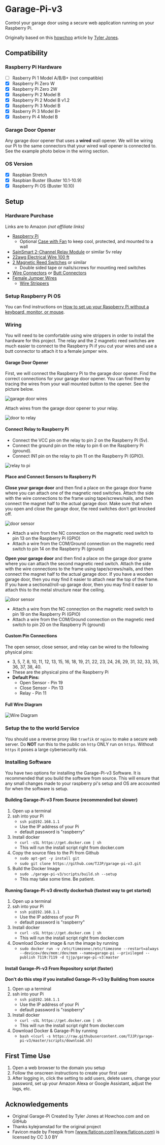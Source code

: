 # Garage-Pi-v3

Control your garage door using a secure web application running on your Raspberry Pi.

Originally based on this [howchoo](https://howchoo.com/g/yznmzmuxywu/how-to-control-your-garage-door-from-your-phone-using-a-raspberry-pi) article by [Tyler Jones](https://github.com/josephtyler).

## Compatibility
### Raspberry Pi Hardware
- [ ] Rasberry Pi 1 Model A/B/B+ (not compatible)
- [x] Raspberry Pi Zero W
- [x] Raspberry Pi Zero 2W
- [x] Raspberry Pi 2 Model B 
- [x] Raspberry Pi 2 Model B v1.2 
- [x] Raspberry Pi 3 Model B
- [x] Rasberry Pi 3 Model B+
- [x] Rasberry Pi 4 Model B

### Garage Door Opener
Any garage door opener that uses a **wired** wall opener. We will be wiring our Pi to the same connectors that your wired wall opener is connected to. See the example photo below in the wiring section.

### OS Version
- [x] Raspbian Stretch
- [x] Raspbian Buster (Buster 10.1-10.9)
- [x] Raspberry Pi OS (Buster 10.10)

## Setup

### Hardware Purchase
Links are to Amazon *(not affiliate links)*
* [Raspberry Pi](https://www.raspberrypi.org/products/)
   * Optional [Case with Fan](https://www.amazon.com/gp/product/B07Y2F8X5T) to keep cool, protected, and mounted to a wall
* [SainSmart 2-Channel Relay Module](https://www.amazon.com/SainSmart-101-70-100-2-Channel-Relay-Module/dp/B0057OC6D8) or similar 5v relay
* [22awg Electrical Wire 100 ft](https://www.amazon.com/Electrical-Extension-Strips-Single-Colour/dp/B0793N3WZZ)
* [2 Magnetic Reed Switches](https://www.amazon.com/Magnetic-Switch-Normally-Closed-Security/dp/B0735BP1K4) or similar
   * Double sided tape or nails/screws for mounting reed switches
* [Wire Connectors](https://www.amazon.com/Tyumen-Connectors-Universal-Terminals-Wire-Stripping/dp/B07F3HVQ2Y) or [Butt Connectors](https://www.amazon.com/AIRIC-Waterproof-Connectors-Automotive-Electrical/dp/B06XCQ7P8R)
* [Female Jumper Wires](https://www.amazon.com/Elegoo-EL-CP-004-Multicolored-Breadboard-arduino/dp/B01EV70C78)
   * [Wire Strippers](https://www.amazon.com/VISE-GRIP-Stripping-Cutter-8-Inch-2078309/dp/B000JNNWQ2) 

### Setup Raspberry Pi OS
You can find instructions on [How to set up your Raspberry Pi without a keyboard, monitor, or mouse](https://desertbot.io/blog/headless-raspberry-pi-3-bplus-ssh-wifi-setup).

### Wiring
You will need to be comfortable using wire strippers in order to install the hardware for this project. The relay and the 2 magnetic reed switches are much easier to connect to the Raspberry Pi if you cut your wires and use a butt connector to attach it to a female jumper wire.

#### Garage Door Opener
First, we will connect the Raspberry Pi to the garage door opener. Find the correct connections for your garage door opener. You can find them by tracing the wires from your wall mounted button to the opener. See the picture below.

![garage door wires](https://raw.githubusercontent.com/TJJP/garage-pi-v3/master/assets/readme_pictures/garage-door-opener.jpg)

Attach wires from the garage door opener to your relay.

![door to relay](https://raw.githubusercontent.com/TJJP/garage-pi-v3/master/assets/readme_pictures/Open%20Relay.png)

#### Connect Relay to Raspberry Pi

- Connect the VCC pin on the relay to pin 2 on the Raspberry Pi (5v).
- Connect the ground pin on the relay to pin 6 on the Raspberry Pi (ground).
- Connect IN1 pin on the relay to pin 11 on the Raspberry Pi (GPIO).

![relay to pi](https://raw.githubusercontent.com/TJJP/garage-pi-v3/master/assets/readme_pictures/relay%20pi.png)

#### Place and Connect Sensors to Raspberry Pi

**Close your garage door** and then find a place on the garage door frame where you can attach one of the magnetic reed switches. Attach the side with the wire connections to the frame using tape/screws/nails, and then connect the magnet half to the actual garage door. Make sure that when you open and close the garage door, the reed switches don't get knocked off.

![door sensor](https://raw.githubusercontent.com/TJJP/garage-pi-v3/master/assets/readme_pictures/close.jpg)

- Attach a wire from the NC connection on the magnetic reed switch to pin 13 on the Raspberry Pi (GPIO)
- Attach a wire from the COM/Ground connection on the magnetic reed switch to pin 14 on the Raspberry Pi (ground)

**Open your garage door** and then find a place on the garage door grame where you can attach the second magnetic reed switch. Attach the side with the wire connections to the frame using tape/screws/nails, and then connect the magnet half to the actual garage door. If you have a wooden garage door, then you may find it easier to attach near the top of the frame. If you have a sectional/roll-up garage door, then you may find it easier to attach this to the metal structure near the ceiling.

![door sensor](https://raw.githubusercontent.com/TJJP/garage-pi-v3/master/assets/readme_pictures/open.jpg)

- Attach a wire from the NC connection on the magnetic reed switch to pin 19 on the Raspberry Pi (GPIO)
- Attach a wire from the COM/Ground connection on the magnetic reed switch to pin 20 on the Raspberry Pi (ground)

#### Custom Pin Connections
The open sensor, close sensor, and relay can be wired to the following physical pins:
 - 3, 5, 7, 8, 10, 11, 12, 13, 15, 16, 18, 19, 21, 22, 23, 24, 26, 29, 31, 32, 33, 35, 36, 37, 38, 40.
 - These are the physical pins of the Raspberry Pi
 - **Default Pins:**
   - Open Sensor - Pin 19
   - Close Sensor - Pin 13
   - Relay - Pin 11

#### Full Wire Diagram
![Wire Diagram](https://raw.githubusercontent.com/TJJP/garage-pi-v3/master/assets/readme_pictures/Diagram.png)

### Setup the to the world Service
You should use a reverse proxy like `traefik` or `nginx` to make a secure web server. Do **NOT** run this to the public on `http` ONLY run on `https`. Without `https` it poses a large cybersecurity risk.

### Installing Software
You have two options for installing the Garage-Pi-v3 Software. It is recommended that you build the software from source. This will ensure that any small changes made to your raspberry pi's setup and OS are accounted for when the software is setup.

#### Building Garage-Pi-v3 From Source (recommended but slower)
1. Open up a terminal
1. ssh into your Pi
   - ```ssh pi@192.168.1.1```
   - Use the IP address of your Pi
   - default password is "raspberry"
1. Install docker
   - ```curl -sSL https://get.docker.com | sh```
   - This will run the install script right from docker.com
1. Copy the source files to the Pi from Github
   - ```sudo apt-get -y install git```
   - ```sudo git clone https://github.com/TJJP/garage-pi-v3.git```
1. Build the Docker Image
   - ```sudo ./garage-pi-v3/scripts/build.sh --setup```
   - This may take some time. Be patient.

#### Running Garage-Pi-v3 directly dockerhub (fastest way to get started)
1. Open up a terminal
1. ssh into your Pi
   - ```ssh pi@192.168.1.1```
   - Use the IP address of your Pi
   - default password is "raspberry"
1. Install docker
   - ```curl -sSL https://get.docker.com | sh```
   - This will run the install script right from docker.com
1. Download Docker image & run the image by running
   - ```sudo docker run -v /etc/timezone:/etc/timezone --restart=always --device=/dev/mem:/dev/mem --name=garage-pi --privileged --publish 7119:7119 -d tjjp/garage-pi-v3:master```  

#### Install Garage-Pi-v3 From Repository script (faster)
**Don't do this step if you installed Garage-Pi-v3 by Building from source**
1. Open up a terminal
1. ssh into your Pi
   - ```ssh pi@192.168.1.1```
   - Use the IP address of your Pi
   - default password is "raspberry"
1. Install docker
   - ```curl -sSL https://get.docker.com | sh```
   - This will run the install script right from docker.com  
1. Download Docker & Garage-Pi by running
   - ```bash <(curl -s https://raw.githubusercontent.com/TJJP/garage-pi-v3/master/scripts/download.sh)```
   
## First Time Use
1. Open a web browser to the domain you setup
1. Follow the onscreen instructions to create your first user
1. After logging in, click the setting to add users, delete users, change your password, set up your Amazon Alexa or Google Assistant, adjust the logs, etc.

## Acknowledgements
* Original Garage-Pi Created by Tyler Jones at Howchoo.com and on GitHub
* Thanks kylejramstad for the original project
* Favicon made by Freepik from [www.flaticon.com](www.flaticon.com) is licensed by CC 3.0 BY
